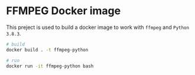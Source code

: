 # FFMPEG Docker image

This preject is used to build a docker image to work with `ffmpeg` and `Python
3.8.3`.

```bash
# build
docker build . -t ffmpeg-python

# run
docker run -it ffmpeg-python bash
```
